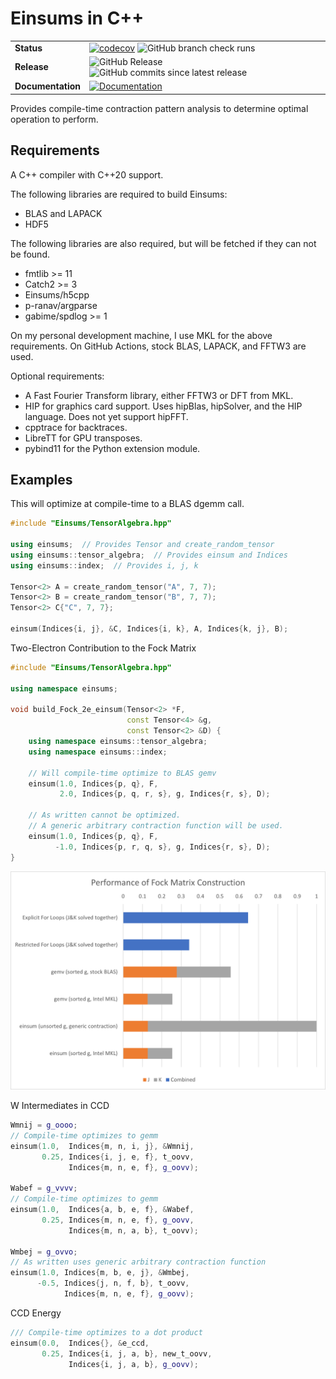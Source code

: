 # Einsums in C++

|   |   |
|---|---|
| **Status** | [![codecov](https://codecov.io/github/Einsums/Einsums/graph/badge.svg?token=Z8WA6CEGQA)](https://codecov.io/github/Einsums/Einsums) ![GitHub branch check runs](https://img.shields.io/github/check-runs/Einsums/Einsums/main) |
| **Release** | ![GitHub Release](https://img.shields.io/github/v/release/Einsums/Einsums) ![GitHub commits since latest release](https://img.shields.io/github/commits-since/Einsums/Einsums/latest) |
| **Documentation** | [![Documentation](https://img.shields.io/badge/docs-latest-green?style=flat)](https://einsums.github.io/Einsums/) |

Provides compile-time contraction pattern analysis to determine optimal operation to perform.

## Requirements
A C++ compiler with C++20 support.

The following libraries are required to build Einsums:

* BLAS and LAPACK
* HDF5

The following libraries are also required, but will be fetched if they can not be found.

* fmtlib >= 11
* Catch2 >= 3
* Einsums/h5cpp
* p-ranav/argparse
* gabime/spdlog >= 1

On my personal development machine, I use MKL for the above requirements. On GitHub Actions, stock BLAS, LAPACK, and FFTW3 are used.

Optional requirements:

* A Fast Fourier Transform library, either FFTW3 or DFT from MKL.
* HIP for graphics card support. Uses hipBlas, hipSolver, and the HIP language. Does not yet support hipFFT.
* cpptrace for backtraces.
* LibreTT for GPU transposes.
* pybind11 for the Python extension module.

## Examples
This will optimize at compile-time to a BLAS dgemm call.
```C++
#include "Einsums/TensorAlgebra.hpp"

using einsums;  // Provides Tensor and create_random_tensor
using einsums::tensor_algebra;  // Provides einsum and Indices
using einsums::index;  // Provides i, j, k

Tensor<2> A = create_random_tensor("A", 7, 7);
Tensor<2> B = create_random_tensor("B", 7, 7);
Tensor<2> C{"C", 7, 7};

einsum(Indices{i, j}, &C, Indices{i, k}, A, Indices{k, j}, B);
```

Two-Electron Contribution to the Fock Matrix
```C++
#include "Einsums/TensorAlgebra.hpp"

using namespace einsums;

void build_Fock_2e_einsum(Tensor<2> *F,
                          const Tensor<4> &g,
                          const Tensor<2> &D) {
    using namespace einsums::tensor_algebra;
    using namespace einsums::index;

    // Will compile-time optimize to BLAS gemv
    einsum(1.0, Indices{p, q}, F,
           2.0, Indices{p, q, r, s}, g, Indices{r, s}, D);

    // As written cannot be optimized.
    // A generic arbitrary contraction function will be used.
    einsum(1.0, Indices{p, q}, F,
          -1.0, Indices{p, r, q, s}, g, Indices{r, s}, D);
}
```

![einsum Performance](/images/Performance.png)

W Intermediates in CCD
```C++
Wmnij = g_oooo;
// Compile-time optimizes to gemm
einsum(1.0,  Indices{m, n, i, j}, &Wmnij,
       0.25, Indices{i, j, e, f}, t_oovv,
             Indices{m, n, e, f}, g_oovv);

Wabef = g_vvvv;
// Compile-time optimizes to gemm
einsum(1.0,  Indices{a, b, e, f}, &Wabef,
       0.25, Indices{m, n, e, f}, g_oovv,
             Indices{m, n, a, b}, t_oovv);

Wmbej = g_ovvo;
// As written uses generic arbitrary contraction function
einsum(1.0, Indices{m, b, e, j}, &Wmbej,
      -0.5, Indices{j, n, f, b}, t_oovv,
            Indices{m, n, e, f}, g_oovv);
```

CCD Energy
```C++
/// Compile-time optimizes to a dot product
einsum(0.0,  Indices{}, &e_ccd,
       0.25, Indices{i, j, a, b}, new_t_oovv,
             Indices{i, j, a, b}, g_oovv);
```
